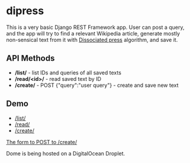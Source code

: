 # dipress

This is a very basic Django REST Framework app. User can post a query, and the app will try to find a relevant Wikipedia article, generate mostly non-sensical text from it with [Dissociated press](https://en.wikipedia.org/wiki/Dissociated_press) algorithm, and save it.

## API Methods

* **/list/** - list IDs and queries of all saved texts
* **/read/\<id\>/** - read saved text by ID
* **/create/** - POST {"query":"user query"} - create and save new text

## Demo

* [/list/](https://dipress.os32.com/list/)
* [/read/](https://dipress.os32.com/read/)
* [/create/](https://dipress.os32.com/create/)

[The form to POST to /create/](https://dipress.os32.com/)

Dome is being hosted on a DigitalOcean Droplet.

